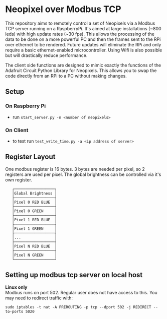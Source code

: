 # Neopixel over Modbus TCP

This repository aims to remotely control a set of Neopixels via a Modbus TCP server running on a RaspberryPi. It's aimed at large installations (~800 leds) with high update rates (~30 fps). This allows the processing of the data to be done on a more powerful PC and then the frames sent to the RPi over ethernet to be rendered. Future updates will eliminate the RPi and only require a basic ethernet-enabled microcontroller. Using Wifi is also possible but will drastically reduce performance.

The client side functions are designed to mimic exactly the functions of the Adafruit Circuit Python Library for Neopixels. This allows you to swap the code directly from an RPi to a PC without making changes. 

## Setup
### On Raspberry Pi
- run `start_server.py -n <number of neopixels>`

### On Client
- to test run `test_write_time.py -a <ip address of server>`

## Register Layout
One modbus register is 16 bytes. 3 bytes are needed per pixel, so 2 registers are used per pixel. The global brightness can be controlled via it's own register.

```
   ┌──────────────────┐
   │Global Brightness │
   ├──────────────────┤
   │Pixel 0 RED BLUE  │
   ├──────────────────┤
   │Pixel 0 GREEN     │
   ├──────────────────┤
   │Pixel 1 RED BLUE  │
   ├──────────────────┤
   │Pixel 1 GREEN     │
   ├──────────────────┤
   │...               │
   ├──────────────────┤
   │Pixel N RED BLUE  │
   ├──────────────────┤
   │Pixel N GREEN     │
   └──────────────────┘
```


## Setting up modbus tcp server on local host

**Linux only**  
Modbus runs on port 502. Regular user does not have access to this. You may need to redirect traffic with:

```
sudo iptables -t nat -A PREROUTING -p tcp --dport 502 -j REDIRECT --to-ports 5020
```